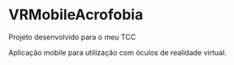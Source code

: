 # VRMobileAcrofobia

Projeto desenvolvido para o meu TCC

Aplicação mobile para utilização com óculos de realidade virtual.
